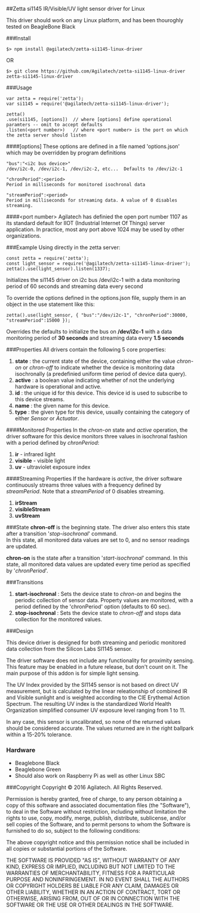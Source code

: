 ##Zetta si1145 IR/Visible/UV light sensor driver for Linux

This driver should work on any Linux platform, and has been thouroghly tested on BeagleBone Black

###Install
```
$> npm install @agilatech/zetta-si1145-linux-driver
```
OR
```
$> git clone https://github.com/Agilatech/zetta-si1145-linux-driver zetta-si1145-linux-driver
```
###Usage

```
var zetta = require('zetta');
var si1145 = require('@agilatech/zetta-si1145-linux-driver');

zetta()
.use(si1145, [options])  // where [options] define operational paramters -- omit to accept defaults
.listen(<port number>)   // where <port number> is the port on which the zetta server should listen
```

####[options]
These options are defined in a file named 'options.json' which may be overridden by program definitions

```
"bus":"<i2c bus device>"
/dev/i2c-0, /dev/i2c-1, /dev/i2c-2, etc...  Defaults to /dev/i2c-1

"chronPeriod":<period>
Period in milliseconds for monitored isochronal data

"streamPeriod":<period>
Period in milliseconds for streaming data. A value of 0 disables streaming.
```

####&lt;port number&gt;
Agilatech has definied the open port number 1107 as its standard default for IIOT (Industrial Internet 
Of Things) server application. In practice, most any port above 1024 may be used by other organizations.

###Example
Using directly in the zetta server:
```
const zetta = require('zetta');
const light_sensor = require('@agilatech/zetta-si1145-linux-driver');
zetta().use(light_sensor).listen(1337);
```
Initializes the si1145 driver on i2c bus /dev/i2c-1 with a data monitoring period of 60 seconds and streaming data every second

To override the options defined in the options.json file, supply them in an object in the use statement like this:
```
zetta().use(light_sensor, { "bus":"/dev/i2c-1", "chronPeriod":30000, "streamPeriod":15000 });
```
Overrides the defaults to initialize the bus on **/dev/i2c-1** with a data monitoring period of **30 seconds** and streaming data every **1.5 seconds**

###Properties
All drivers contain the following 5 core properties:
1. **state** : the current state of the device, containing either the value *chron-on* or *chron-off* 
to indicate whether the device is monitoring data isochronally (a predefinied uniform time period of device data query).
2. **active** : a boolean value indicating whether of not the underlying hardware is operational and active.
3. **id** : the unique id for this device.  This device id is used to subscribe to this device streams.
4. **name** : the given name for this device.
5. **type** : the given type for this device, usually containing the category of either *Sensor* or *Actuator*.

####Monitored Properties
In the *chron-on* state and *active* operation, the driver software for this device monitors three values in isochronal 
fashion with a period defined by *chronPeriod*:
1. **ir** - infrared light
2. **visible** - visible light
3. **uv** - ultraviolet exposure index

####Streaming Properties
If the hardware is *active*, the driver software continuously streams three values with a frequency defined by 
*streamPeriod*. Note that a *streamPeriod* of 0 disables streaming.
1. **irStream**
2. **visibleStream**
3. **uvStream**

###State
**chron-off** is the beginning state.  The driver also enters this state after a transition '*stop-isochronal*' command.  
In this state, all monitored data values are set to 0, and no sensor readings are updated.

**chron-on** is the state after a transition '*start-isochronal*' command.  In this state, all monitored data values are 
updated every time period as specified by '*chronPeriod*'.

###Transitions
1. **start-isochronal** : Sets the device state to *chron-on* and begins the periodic collection of sensor data. 
Property values are monitored, with a period defined by the 'chronPeriod' option (defaults to 60 sec).
2. **stop-isochronal** : Sets the device state to *chron-off* and stops data collection for the monitored values.

###Design

This device driver is designed for both streaming and periodic monitored data collection from the Silicon Labs SI1145 sensor.

The driver software does not include any functionality for proximity sensing.  This feature may be enabled in a future release, 
but don't count on it. The main purpose of this addon is for simple light sensing.

The UV Index provided by the SI1145 sensor is not based on direct UV measurement, but is calculated by the linear releationship 
of combined IR and Visible sunlight and is weighted according to the CIE Erythemal Action Spectrum.  The resulting UV index 
is the standardized World Health Organization simplified consumer UV exposure level ranging from 1 to 11.

In any case, this sensor is uncalibrated, so none of the returned values should be considered accurate. The values returned are 
in the right ballpark within a 15-20% tolerance.

### Hardware

* Beaglebone Black
* Beaglebone Green
* Should also work on Raspberry Pi as well as other Linux SBC

###Copyright
Copyright © 2016 Agilatech. All Rights Reserved.

Permission is hereby granted, free of charge, to any person obtaining a copy of this software and associated documentation 
files (the "Software"), to deal in the Software without restriction, including without limitation the rights to use, copy, 
modify, merge, publish, distribute, sublicense, and/or sell copies of the Software, and to permit persons to whom the 
Software is furnished to do so, subject to the following conditions:

The above copyright notice and this permission notice shall be included in all copies or substantial portions of the Software.

THE SOFTWARE IS PROVIDED "AS IS", WITHOUT WARRANTY OF ANY KIND, EXPRESS OR IMPLIED, INCLUDING BUT NOT LIMITED TO THE 
WARRANTIES OF MERCHANTABILITY, FITNESS FOR A PARTICULAR PURPOSE AND NONINFRINGEMENT. IN NO EVENT SHALL THE AUTHORS OR 
COPYRIGHT HOLDERS BE LIABLE FOR ANY CLAIM, DAMAGES OR OTHER LIABILITY, WHETHER IN AN ACTION OF CONTRACT, TORT OR OTHERWISE, 
ARISING FROM, OUT OF OR IN CONNECTION WITH THE SOFTWARE OR THE USE OR OTHER DEALINGS IN THE SOFTWARE.